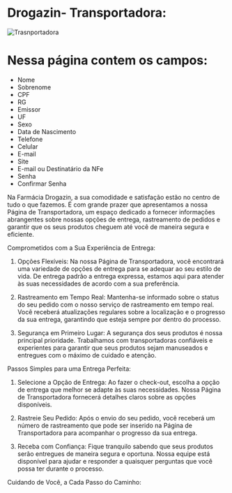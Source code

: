 # Drogazin- Transportadora:
![Trasnportadora](https://github.com/ClaudiodoSenai/Drogazin-api/259154594-7fb4d302-8f72-41e2-9d4b-84f23e062296.png)

# Nessa página contem os campos:

* Nome
* Sobrenome
* CPF
* RG
* Emissor
* UF
* Sexo
* Data de Nascimento
* Telefone
* Celular
* E-mail
* Site
* E-mail ou Destinatário da NFe
* Senha
* Confirmar Senha

Na Farmácia Drogazin, a sua comodidade e satisfação estão no centro de tudo o que fazemos. É com grande prazer que apresentamos a nossa Página de Transportadora, um espaço dedicado a fornecer informações abrangentes sobre nossas opções de entrega, rastreamento de pedidos e garantir que os seus produtos cheguem até você de maneira segura e eficiente.

Comprometidos com a Sua Experiência de Entrega:

1. Opções Flexíveis: Na nossa Página de Transportadora, você encontrará uma variedade de opções de entrega para se adequar ao seu estilo de vida. De entrega padrão a entrega expressa, estamos aqui para atender às suas necessidades de acordo com a sua preferência.

2. Rastreamento em Tempo Real: Mantenha-se informado sobre o status do seu pedido com o nosso serviço de rastreamento em tempo real. Você receberá atualizações regulares sobre a localização e o progresso da sua entrega, garantindo que esteja sempre por dentro do processo.

3. Segurança em Primeiro Lugar: A segurança dos seus produtos é nossa principal prioridade. Trabalhamos com transportadoras confiáveis e experientes para garantir que seus produtos sejam manuseados e entregues com o máximo de cuidado e atenção.

Passos Simples para uma Entrega Perfeita:

1. Selecione a Opção de Entrega: Ao fazer o check-out, escolha a opção de entrega que melhor se adapte às suas necessidades. Nossa Página de Transportadora fornecerá detalhes claros sobre as opções disponíveis.

2. Rastreie Seu Pedido: Após o envio do seu pedido, você receberá um número de rastreamento que pode ser inserido na Página de Transportadora para acompanhar o progresso da sua entrega.

3. Receba com Confiança: Fique tranquilo sabendo que seus produtos serão entregues de maneira segura e oportuna. Nossa equipe está disponível para ajudar e responder a quaisquer perguntas que você possa ter durante o processo.

Cuidando de Você, a Cada Passo do Caminho: